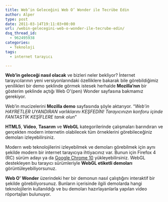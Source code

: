 ```yaml
---
title: Web’in Geleceğini Web O’ Wonder ile Tecrübe Edin
author: Alper
type: post
date: 2011-03-14T19:11:03+00:00
url: /webin-gelecegini-web-o-wonder-ile-tecrube-edin/
dsq_thread_id:
  - 962495938
categories:
  - Teknoloji
tags:
  - internet tarayıcı

---
```

**Web&#8217;in geleceği nasıl olacak** ve bizleri neler bekliyor? İnternet tarayıcılarının yeni versiyonlarındaki özelliklere bakarak bile görebildiğimiz yenilikleri bir demo şeklinde görmek istesek herhalde **Mozilla&#8217;nın** bir gösterim şeklinde açtığı Web O'(pen) Wonder sayfasına bakmamız gerekiyor.

Web&#8217;in mucizelerini **Mozilla demo** sayfasında şöyle aktarıyor. &#8220;_Web&#8217;in HAYRETLER UYANDIRAN varlıklarını KEŞFEDİN! Tarayıcınızın konforu içinde FANTASTİK KEŞİFLERE tanık olun_&#8221; 

**HTML5**, **Video**, **Tasarım** ve **WebGL** kategorilerinde çalışmaları barındıran ve gerçekten modern internetin olabilecek tüm örneklerini görebileceğiniz demoları izleyebilirsiniz.

Modern web teknolojilerini izleyebilmek ve demoları görebilmek için aynı şekilde modern bir internet tarayıcıya ihtiyacınız var. Bunun için Firefox 4 (RC) sürüm adayı ya da [Google Chrome 10][1] yükleyebilirsiniz. WebGL destekleyen bu tarayıcı sürümleriyle **WebGL etiketli demoları** görüntüleyebiliyorsunuz.

**Web O&#8217; Wonder** üzerindeki her bir demonun nasıl çalıştığını interaktif bir şekilde görebiliyorsunuz. Bunların içerisinde ilgili demolarda hangi teknolojilerin kullanıldığı ve bu demoları hazırlayanlarla yapılan video röportajları bulunuyor.

 [1]: https://www.murekkep.org/google-chrome-10-ozellikleri-5806
